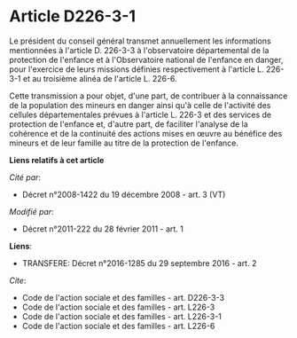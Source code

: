 # Article D226-3-1

Le président du conseil général transmet annuellement les informations mentionnées à l'article D. 226-3-3 à l'observatoire
départemental de la protection de l'enfance et à l'Observatoire national de l'enfance en danger, pour l'exercice de leurs
missions définies respectivement à l'article L. 226-3-1 et au troisième alinéa de l'article L. 226-6. 

Cette transmission a pour objet, d'une part, de contribuer à la connaissance de la population des mineurs en danger ainsi
qu'à celle de l'activité des cellules départementales prévues à l'article L. 226-3 et des services de protection de l'enfance
et, d'autre part, de faciliter l'analyse de la cohérence et de la continuité des actions mises en œuvre au bénéfice des
mineurs et de leur famille au titre de la protection de l'enfance.

**Liens relatifs à cet article**

_Cité par_:

  - Décret n°2008-1422 du 19 décembre 2008 - art. 3 (VT)

_Modifié par_:

  - Décret n°2011-222 du 28 février 2011 - art. 1

**Liens**:

  - TRANSFERE: Décret n°2016-1285 du 29 septembre 2016 - art. 2

_Cite_:

  - Code de l'action sociale et des familles - art. D226-3-3
  - Code de l'action sociale et des familles - art. L226-3
  - Code de l'action sociale et des familles - art. L226-3-1
  - Code de l'action sociale et des familles - art. L226-6
